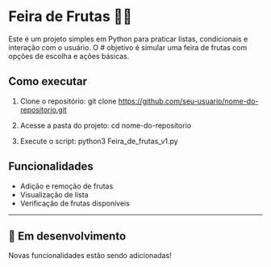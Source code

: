 # Feira de Frutas 🥭🍎

Este é um projeto simples em Python para praticar listas, condicionais e interação com o usuário. O # objetivo é simular uma feira de frutas com opções de escolha e ações básicas.

## Como executar

1. Clone o repositório:
git clone https://github.com/seu-usuario/nome-do-repositorio.git

2. Acesse a pasta do projeto:
cd nome-do-repositorio

3. Execute o script:
python3 Feira_de_frutas_v1.py

## Funcionalidades

- Adição e remoção de frutas
- Visualização de lista
- Verificação de frutas disponíveis

---

## 🚧 Em desenvolvimento
Novas funcionalidades estão sendo adicionadas!